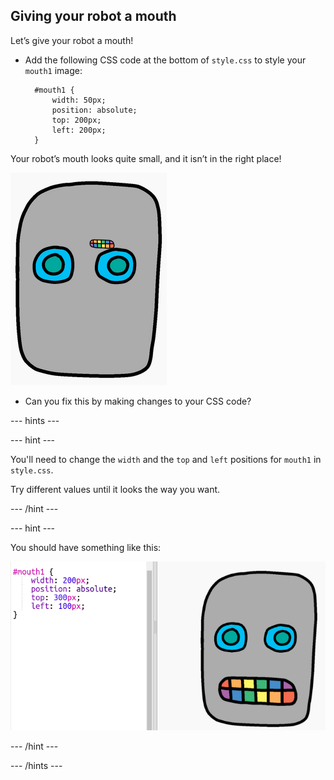 ## Giving your robot a mouth

Let’s give your robot a mouth!

- Add the following CSS code at the bottom of `style.css` to style your `mouth1` image:
    
        #mouth1 {
            width: 50px;
            position: absolute;
            top: 200px;
            left: 200px;
        }
        

Your robot’s mouth looks quite small, and it isn’t in the right place!

![स्क्रीनशॉट](images/robot-mouth.png)

- Can you fix this by making changes to your CSS code?

\--- hints \---

\--- hint \---

You'll need to change the `width` and the `top` and `left` positions for `mouth1` in `style.css`.

Try different values until it looks the way you want.

\--- /hint \---

\--- hint \---

You should have something like this:

![screenshot](images/robot-mouth-code.png)

\--- /hint \---

\--- /hints \---